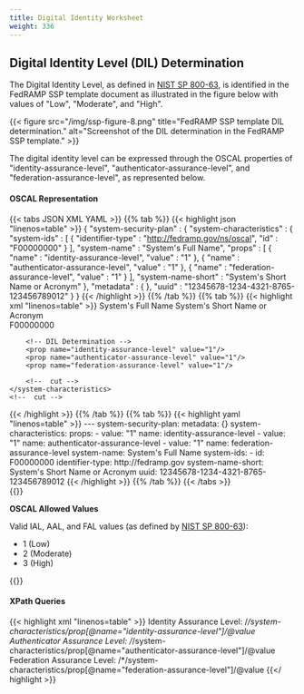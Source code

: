 ```yaml
---
title: Digital Identity Worksheet
weight: 336
---
```


## Digital Identity Level (DIL) Determination

The Digital Identity Level, as defined in [NIST SP 800-63](https://doi.org/10.6028/NIST.SP.800-63-3), is identified in the FedRAMP SSP template document as illustrated in the figure below with values of "Low", "Moderate", and "High".

{{< figure src="/img/ssp-figure-8.png" title="FedRAMP SSP template DIL determination." alt="Screenshot of the DIL determination in the FedRAMP SSP template." >}}

The digital identity level can be expressed through the OSCAL properties of "identity-assurance-level", "authenticator-assurance-level", and "federation-assurance-level", as represented below.

#### OSCAL Representation
{{< tabs JSON XML YAML >}}
{{% tab %}}
{{< highlight json "linenos=table" >}}
{
  "system-security-plan" : {
    "system-characteristics" : {
      "system-ids" : [ {
        "identifier-type" : "http://fedramp.gov/ns/oscal",
        "id" : "F00000000"
      } ],
      "system-name" : "System's Full Name",
      "props" : [ {
        "name" : "identity-assurance-level",
        "value" : "1"
      }, {
        "name" : "authenticator-assurance-level",
        "value" : "1"
      }, {
        "name" : "federation-assurance-level",
        "value" : "1"
      } ],
      "system-name-short" : "System's Short Name or Acronym"
    },
    "metadata" : { },
    "uuid" : "12345678-1234-4321-8765-123456789012"
  }
}
{{< /highlight >}}
{{% /tab %}}
{{% tab %}}
{{< highlight xml "linenos=table" >}}
<system-security-plan>
    <metadata>
        <!-- cut CSP Name -->
    </metadata>
    <system-characteristics>
        <!-- System Name & Abbreviation -->
        <system-name>System's Full Name</system-name>
        <system-name-short>System's Short Name or Acronym</system-name-short>        
        <!-- FedRAMP Unique Identifier -->
        <system-id identifier-type="http://fedramp.gov">F00000000</system-id>
        <!-- cut Service Model -->
        <!-- cut Deployment Model -->

        <!-- DIL Determination -->
        <prop name="identity-assurance-level" value="1"/>
        <prop name="authenticator-assurance-level" value="1"/>
        <prop name="federation-assurance-level" value="1"/>  
              
        <!--  cut -->        
    </system-characteristics>
    <!--  cut -->     
</system-security-plan>
{{< /highlight >}}
{{% /tab %}}
{{% tab %}}
{{< highlight yaml "linenos=table" >}}
---
system-security-plan:
  metadata: {}
  system-characteristics:
    props:
    - value: "1"
      name: identity-assurance-level
    - value: "1"
      name: authenticator-assurance-level
    - value: "1"
      name: federation-assurance-level
    system-name: System's Full Name
    system-ids:
    - id: F00000000
      identifier-type: http://fedramp.gov
    system-name-short: System's Short Name or Acronym
  uuid: 12345678-1234-4321-8765-123456789012
{{< /highlight >}}
{{% /tab %}}
{{< /tabs >}}

<br />
{{<callout>}}

**OSCAL Allowed Values**

Valid IAL, AAL, and FAL values (as defined by [NIST SP 800-63](https://doi.org/10.6028/NIST.SP.800-63-3)):
- 1 (Low)
- 2 (Moderate)
- 3 (High)

{{</callout>}}


#### XPath Queries
{{< highlight xml "linenos=table" >}}
    Identity Assurance Level: 
        /*/system-characteristics/prop[@name="identity-assurance-level"]/@value
    Authenticator Assurance Level: 
        /*/system-characteristics/prop[@name="authenticator-assurance-level"]/@value
    Federation Assurance Level: 
        /*/system-characteristics/prop[@name="federation-assurance-level"]/@value
{{</ highlight >}}

